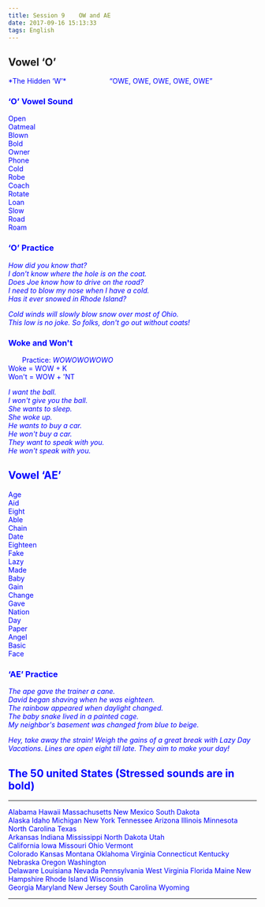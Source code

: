 ```yaml
---
title: Session 9    OW and AE
date: 2017-09-16 15:13:33
tags: English
---
```


## Vowel ‘O’ 
<font color="blue">
*The Hidden ‘W’*    
&emsp;&emsp;&emsp;&emsp;&emsp;&emsp;“OWE, OWE, OWE, OWE, OWE”

### ‘O’ Vowel Sound
Open  
Oatmeal  
Blown  
Bold  
Owner  
Phone  
Cold  
Robe  
Coach  
Rotate  
Loan  
Slow  
Road  
Roam

### ‘O’ Practice
*How did you know that?  
I don't know where the hole is on the coat.  
Does Joe know how to drive on the road?  
I need to blow my nose when I have a cold.  
Has it ever snowed in Rhode Island?*

*Cold winds will slowly blow snow over most of Ohio.  
This low is no joke. So folks, don't go out without coats!*

### Woke and Won't
&emsp;&emsp;Practice: *WOWOWOWOWO*  
<font color="blue">
Woke = WOW  +  K  
Won't = WOW + 'NT

*I want the ball.  
I won't give you the ball.  
She wants to sleep.  
She woke up.  
He wants to buy a car.  
He won't buy a car.  
They want to speak with you.  
He won't speak with you.*

## Vowel ‘AE’ 
Age  
Aid  
Eight  
Able  
Chain  
Date  
Eighteen  
Fake  
Lazy  
Made  
Baby  
Gain  
Change  
Gave  
Nation  
Day  
Paper  
Angel  
Basic  
Face

### ‘AE’ Practice
*The ape gave the trainer a cane.  
David began shaving when he was eighteen.  
The rainbow appeared when daylight changed.  
The baby snake lived in a painted cage.  
My neighbor's basement was changed from blue to beige.*

*Hey, take away the strain!  Weigh the gains of a great break with Lazy 
Day Vacations.  Lines are open eight till late. They aim to make your day!*

## The 50 united States (Stressed sounds are in bold)
------------ --------- ------------- -------------- --------------
Alabama      Hawaii    Massachusetts New Mexico     South Dakota  
Alaska       Idaho     Michigan      New York       Tennessee 
Arizona      Illinois  Minnesota     North Carolina Texas    
Arkansas     Indiana   Mississippi   North Dakota   Utah     
California   Iowa      Missouri      Ohio           Vermont  
Colorado     Kansas    Montana       Oklahoma       Virginia 
Connecticut  Kentucky  Nebraska      Oregon         Washington     
Delaware     Louisiana Nevada        Pennsylvania   West Virginia 
Florida      Maine     New Hampshire Rhode Island   Wisconsin   
Georgia      Maryland  New Jersey    South Carolina Wyoming   
------------ --------- ------------- -------------- --------------
